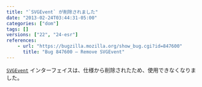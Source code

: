 ```yaml
---
title: "`SVGEvent` が削除されました"
date: "2013-02-24T03:44:31-05:00"
categories: ["dom"]
tags: []
versions: ["22", "24-esr"]
references:
    - url: "https://bugzilla.mozilla.org/show_bug.cgi?id=847600"
      title: "Bug 847600 – Remove SVGEvent"
---
```

[`SVGEvent`](https://developer.mozilla.org/docs/Web/API/SVGEvent) インターフェイスは、仕様から削除されたため、使用できなくなりました。
